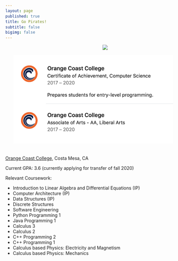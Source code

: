 ```yaml
---
layout: page
published: true
title: Go Pirates!
subtitle: false
bigimg: false
---
```

<img style="float: right; margin: 0px 0px 15px 15px;" src="https://pbs.twimg.com/profile_images/2646487952/7fd9198d72becee7c50c457e5dfaea9e_400x400.jpeg" width="200" />

<img style="float: none; margin: 0px 0px 20px 25px;" src="/img/educationOCC.png" width="500" />




[Orange Coast College](http://www.orangecoastcollege.edu/Pages/home.aspx), Costa Mesa, CA


Current GPA: 3.6 (currently applying for transfer of fall 2020)

Relevant Coursework:
- Introduction to Linear Algebra and Differential Equations (IP)
- Computer Architecture (IP)
- Data Structures (IP)
- Discrete Structures 
- Software Engineering 
- Python Programming 1 
- Java Programming 1
- Calculus 3
- Calculus 2
- C++ Programming 2 
- C++ Programming 1
- Calculus based Physics: Electricity and Magnetism
- Calculus based Physics: Mechanics

